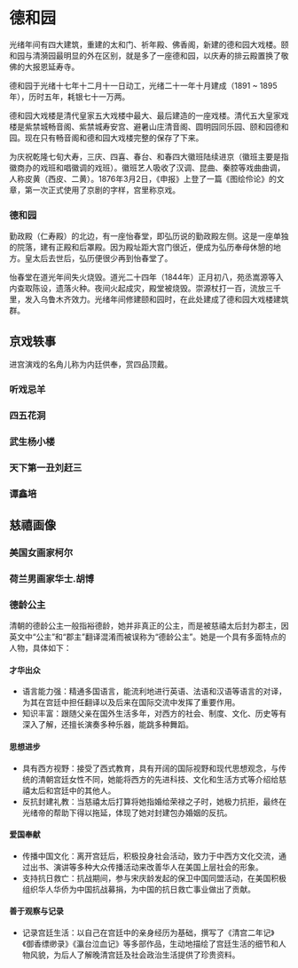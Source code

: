 # 德和园

光绪年间有四大建筑，重建的太和门、祈年殿、佛香阁，新建的德和园大戏楼。颐和园与清漪园最明显的外在区别，就是多了一座德和园，以庆寿的排云殿置换了敬佛的大报恩延寿寺。

德和园于光绪十七年十二月十一日动工，光绪二十一年十月建成（1891 ~ 1895年），历时五年，耗银七十一万两。

德和园大戏楼是清代皇家五大戏楼中最大、最后建造的一座戏楼。清代五大皇家戏楼是紫禁城畅音阁、紫禁城寿安宫、避暑山庄清音阁、圆明园同乐园、颐和园德和园。现在只有畅音阁和德和园大戏楼完整的保存了下来。

为庆祝乾隆七旬大寿，三庆、四喜、春台、和春四大徽班陆续进京（徽班主要是指徽商办的戏班和唱徽调的戏班）。徽班艺人吸收了汉调、昆曲、秦腔等戏曲曲调，人称皮黄（西皮、二黄）。1876年3月2日，《申报》上登了一篇《图绘伶论》的文章，第一次正式使用了京剧的字样，宫里称京戏。

### 德和园

勤政殿（仁寿殿）的北边，有一座怡春堂，即弘历说的勤政殿左侧。这是一座单独的院落，建有正殿和后罩殿。因为殿址距大宫门很近，便成为弘历奉母休憩的地方。皇太后去世后，弘历便很少再到怡春堂了。

怡春堂在道光年间失火烧毁。道光二十四年（1844年）正月初八，苑丞嵩源等入内查取陈设，遗落火种。夜间火起成灾，殿堂被烧毁。崇源杖打一百，流放三千里，发入乌鲁木齐效力。光绪年间修建颐和园时，在此处建成了德和园大戏楼建筑群。

## 京戏轶事

进宫演戏的名角儿称为内廷供奉，赏四品顶戴。

### 听戏忌羊

### 四五花洞

### 武生杨小楼

### 天下第一丑刘赶三

### 谭鑫培

## 慈禧画像

### 美国女画家柯尔

### 荷兰男画家华士.胡博

### 德龄公主

清朝的德龄公主一般指裕德龄，她并非真正的公主，而是被慈禧太后封为郡主，因英文中“公主”和“郡主”翻译混淆而被误称为“德龄公主”。她是一个具有多面特点的人物，具体如下：
 
#### 才华出众
 
- 语言能力强：精通多国语言，能流利地进行英语、法语和汉语等语言的对译，为其在宫廷中担任翻译以及后来在国际交流中发挥了重要作用。
- 知识丰富：跟随父亲在国外生活多年，对西方的社会、制度、文化、历史等有深入了解，还擅长演奏多种乐器，能跳多种舞蹈。
 
#### 思想进步
 
- 具有西方视野：接受了西式教育，具有开阔的国际视野和现代思想观念，与传统的清朝宫廷女性不同，她能将西方的先进科技、文化和生活方式等介绍给慈禧太后和宫廷中的其他人。
- 反抗封建礼教：当慈禧太后打算将她指婚给荣禄之子时，她极力抗拒，最终在光绪帝的帮助下得以拖延，体现了她对封建包办婚姻的反抗。
 
#### 爱国奉献
 
- 传播中国文化：离开宫廷后，积极投身社会活动，致力于中西方文化交流，通过出书、演讲等多种大众传播活动来改善华人在美国上层社会的形象。
- 支持抗日救亡：抗战期间，参与宋庆龄发起的保卫中国同盟活动，在美国积极组织华人华侨为中国抗战募捐，为中国的抗日救亡事业做出了贡献。
 
#### 善于观察与记录
 
- 记录宫廷生活：以自己在宫廷中的亲身经历为基础，撰写了《清宫二年记》《御香缥缈录》《瀛台泣血记》等多部作品，生动地描绘了宫廷生活的细节和人物风貌，为后人了解晚清宫廷及社会政治生活提供了珍贵资料。

